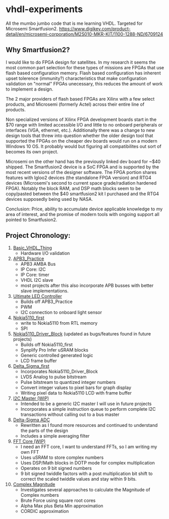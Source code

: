 # vhdl-experiments
All the mumbo jumbo code that is me learning VHDL. Targeted for Microsemi Smartfusion2.
https://www.digikey.com/product-detail/en/microsemi-corporation/M2S010-MKR-KIT/1100-1288-ND/6709124

## Why Smartfusion2?
I would like to do FPGA design for satellites. In my research it seems the most common part selection for these types of missions are FPGAs that use flash based configuration memory. Flash based configuration has inherent upset tolerence (immunity?) characteristics that make configuration validation on "normal" FPGAs unecessary, this reduces the amount of work to implement a design.

The 2 major providers of flash based FPGAs are Xilinx with a few select products, and Microsemi (formerly Actel) across their entire line of products.

Non specialized versions of Xilinx FPGA development boards start in the $70 range with limited accessible I/O and little to no onboard peripherals or interfaces (VGA, ethernet, etc.). Additionally there was a change to new design tools that threw into question whether the older design tool that supported the FPGAs on the cheaper dev boards would run on a modern Windows 10 OS. It probably would but figuring all compatibilites out sort of becomes its own project.

Microsemi on the other hand has the previously linked dev board for ~$40 shipped. The Smartfusion2 device is a SoC FPGA and is supported by the most recent versions of the designer software. The FPGA portion shares features with Igloo2 devices (the standalone FPGA version) and RTG4 devices (Microsemi's second to current space grade/radiation hardened FPGA). Notably the block RAM, and DSP math blocks seem to be copy/pasted between the $40 smartfusion2 kit I purchased and the RTG4 devices supposedly being used by NASA.

Conclusion: Price, ability to accumulate device applicable knowledge to my area of interest, and the promise of modern tools with ongoing support all pointed to Smartfusion2.

## Project Chronology:

1. [Basic_VHDL_Thing](https://github.com/PKazm/vhdl-experiments/tree/master/Basic_VHDL_Thing)
    * Hardware I/O validation
1. [APB3_Practice](https://github.com/PKazm/vhdl-experiments/tree/master/APB3_practice)
    * APB3 AMBA Bus
    * IP Core: I2C
    * IP Core: timer
    * VHDL I2C slave
    * most projects after this also incorporate APB busses with better slave implementations.
1. [Ultimate LED Controller](https://github.com/PKazm/vhdl-experiments/tree/master/Ultimate%20LED%20Controller)
    * Builds off APB3_Practice
    * PWM
    * I2C connection to onboard light sensor
1. [Nokia5110_first](https://github.com/PKazm/vhdl-experiments/tree/master/Nokia5110_first)
    * write to Nokia5110 from RTL memory
    * SPI
1. [Nokia5110_Driver_Block](https://github.com/PKazm/vhdl-experiments/tree/master/Nokia5110_Driver_Block) (updated as bugs/features found in future projects)
    * Builds off Nokia5110_first
    * Synplify Pro Infer uSRAM blocks
    * Generic controlled generated logic
    * LCD frame buffer
1. [Delta_Sigma_first](https://github.com/PKazm/vhdl-experiments/tree/master/Delta_Sigma_first)
    * Incorporates Nokia5110_Driver_Block
    * LVDS Analog to pulse bitstream
    * Pulse bitstream to quantized integer numbers
    * Convert integer values to pixel bars for graph display
    * Writing pixel data to Nokia5110 LCD with frame buffer
1. [I2C Master (WIP)](https://github.com/PKazm/vhdl-experiments/tree/master/I2C_Core_Master)
    * Intended to be a generic I2C master I will use in future projects
    * Incorporates a simple instruction queue to perform complete I2C transactions without calling out to a bus master
1. [Delta-Sigma ADC](https://github.com/PKazm/vhdl-experiments/tree/master/Delta_Sigma_ADC)
    * Rewritten as I found more resources and continued to understand the parts of the design
    * Includes a simple averaging filter
1. [FFT Core (WIP)](https://github.com/PKazm/vhdl-experiments/tree/master/FFT_Core)
    * I need an FFT core, I want to understand FFTs, so I am writing my own FFT
    * Uses uSRAM to store complex numbers
    * Uses DSP/Math blocks in DOTP mode for complex multiplication
    * Operates on 9 bit signed numbers
    * 9 bit signed twiddle factors with a post multiplication bit shift to correct the scaled twiddle values and stay within 9 bits.
1. [Complex Magnitude](https://github.com/PKazm/vhdl-experiments/tree/master/Complex_Magnitude)
    * Investigates several approaches to calculate the Magnitude of Complex numbers
    * Brute Force using square root cores
    * Alpha Max plus Beta Min approximation
    * CORDIC approximation
